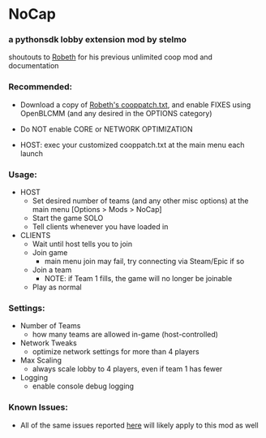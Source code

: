 # NoCap
### a pythonsdk lobby extension mod by stelmo 

shoutouts to [Robeth](https://github.com/RobethX) for his previous unlimited coop mod and documentation

### Recommended:
- Download a copy of [Robeth's cooppatch.txt](https://github.com/RobethX/BL2-MP-Mods/blob/latest-csharp/CoopPatch/cooppatch.txt), and enable FIXES using OpenBLCMM (and any desired in the OPTIONS category)

- Do NOT enable CORE or NETWORK OPTIMIZATION

- HOST: exec your customized cooppatch.txt at the main menu each launch


### Usage:
- HOST
    - Set desired number of teams (and any other misc options) at the main menu [Options > Mods > NoCap] 
    - Start the game SOLO
    - Tell clients whenever you have loaded in
- CLIENTS
    - Wait until host tells you to join
    - Join game
        - main menu join may fail, try connecting via Steam/Epic if so
    - Join a team
        - NOTE: if Team 1 fills, the game will no longer be joinable
    - Play as normal


### Settings:
- Number of Teams
    - how many teams are allowed in-game (host-controlled)
- Network Tweaks
    - optimize network settings for more than 4 players
- Max Scaling
    - always scale lobby to 4 players, even if team 1 has fewer
- Logging
    - enable console debug logging


### Known Issues:
 - All of the same issues reported [here](https://steamcommunity.com/sharedfiles/filedetails/?id=1151711689) will likely apply to this mod as well